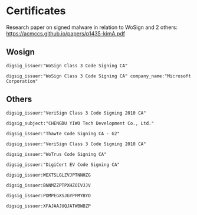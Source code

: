 # Certificates

Research paper on signed malware in relation to WoSign and 2 others:
https://acmccs.github.io/papers/p1435-kimA.pdf


## Wosign

`digsig_issuer:"WoSign Class 3 Code Signing CA"`

`digsig_issuer:"WoSign Class 3 Code Signing CA" company_name:"Microsoft Corporation"`

## Others

`digsig_issuer:"VeriSign Class 3 Code Signing 2010 CA"`

`digsig_subject:"CHENGDU YIWO Tech Development Co., Ltd."`

`digsig_issuer:"Thawte Code Signing CA - G2"`

`digsig_issuer:"VeriSign Class 3 Code Signing 2010 CA"`

`digsig_issuer:"WoTrus Code Signing CA"`

`digsig_issuer:"DigiCert EV Code Signing CA"`

`digsig_issuer:WEXTSLGLZVJPTNNHZG`

`digsig_issuer:BNNMZZPTPXHZOIVJJV`

`digsig_issuer:PDMPEGXSJGYPPMYBYO`

`digsig_issuer:XFAJAAJUQJATWBWBZP`

